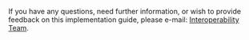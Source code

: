 If you have any questions, need further information, or wish to provide feedback on this implementation guide, please e-mail: <a href="mailto:interoperabilityteam@nhs.net?subject=NHS%20Digital%20FHIR%20Implementation%20Guide">Interoperability Team</a>.